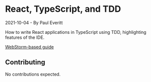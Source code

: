 # React, TypeScript, and TDD
2021-10-04 - By Paul Everitt

How to write React applications in TypeScript using TDD, 
highlighting features of the IDE.

[WebStorm-based guide](https://www.jetbrains.com/webstorm/guide/tutorials/react_typescript_tdd/)
## Contributing

No contributions expected.
